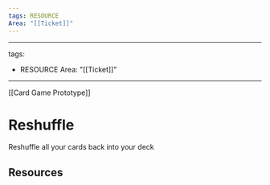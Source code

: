 ```yaml
---
tags: RESOURCE
Area: "[[Ticket]]"
---
```

---
tags:
  - RESOURCE
Area: "[[Ticket]]"
---
[[Card Game Prototype]]
# Reshuffle
Reshuffle all your cards back into your deck

## Resources
